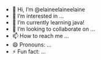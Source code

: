 - 👋 Hi, I’m @elaineelaineelaine
- 👀 I’m interested in ...
- 🌱 I’m currently learning java!
- 💞️ I’m looking to collaborate on ...
- 📫 How to reach me ...
- 😄 Pronouns: ...
- ⚡ Fun fact: ...

<!---
elaineelaineelaine/elaineelaineelaine is a ✨ special ✨ repository because its `README.md` (this file) appears on your GitHub profile.
You can click the Preview link to take a look at your changes.
--->
